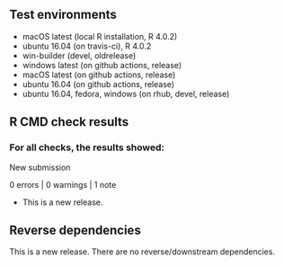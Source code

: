 ## Test environments
* macOS latest (local R installation, R 4.0.2)
* ubuntu 16.04 (on travis-ci), R 4.0.2
* win-builder (devel, oldrelease)
* windows latest (on github actions, release)
* macOS latest (on github actions, release)
* ubuntu 16.04 (on github actions, release)
* ubuntu 16.04, fedora, windows (on rhub, devel, release)

## R CMD check results

### For all checks, the results showed:

  New submission

0 errors | 0 warnings | 1 note

* This is a new release.

## Reverse dependencies

This is a new release. There are no reverse/downstream dependencies.

